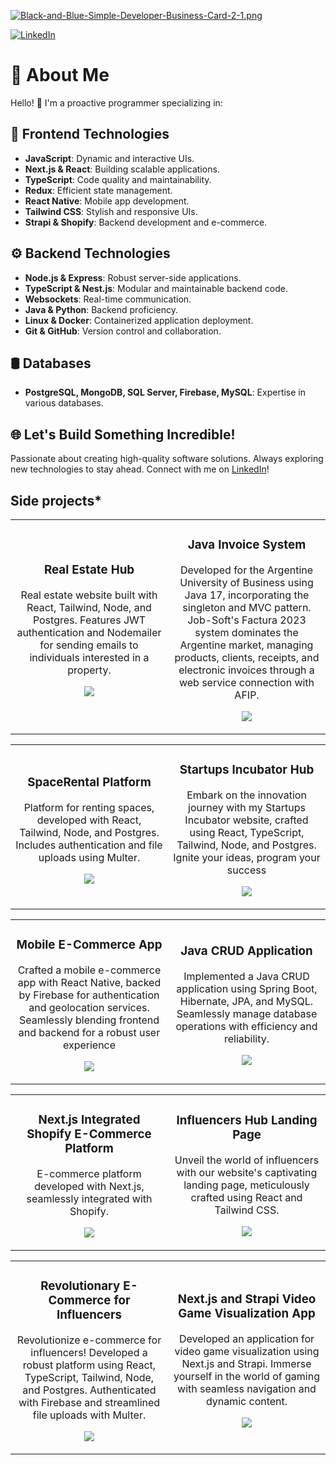 [![Black-and-Blue-Simple-Developer-Business-Card-2-1.png](https://i.postimg.cc/Y2NrxQty/Black-and-Blue-Simple-Developer-Business-Card-2-1.png)](https://postimg.cc/rzm2V00S)

[![LinkedIn](https://img.shields.io/badge/LinkedIn-Connect-blue?style=social&logo=linkedin)](https://www.linkedin.com/in/lucas-bianchi-dev/)


# 👋 About Me

Hello! 👋 I'm a proactive programmer specializing in:

## 🚀 Frontend Technologies

- **JavaScript**: Dynamic and interactive UIs.
- **Next.js & React**: Building scalable applications.
- **TypeScript**: Code quality and maintainability.
- **Redux**: Efficient state management.
- **React Native**: Mobile app development.
- **Tailwind CSS**: Stylish and responsive UIs.
- **Strapi & Shopify**: Backend development and e-commerce.

## ⚙️ Backend Technologies

- **Node.js & Express**: Robust server-side applications.
- **TypeScript & Nest.js**: Modular and maintainable backend code.
- **Websockets**: Real-time communication.
- **Java & Python**: Backend proficiency.
- **Linux & Docker**: Containerized application deployment.
- **Git & GitHub**: Version control and collaboration.

## 🛢️ Databases

- **PostgreSQL, MongoDB, SQL Server, Firebase, MySQL**: Expertise in various databases.

## 🌐 Let's Build Something Incredible!

Passionate about creating high-quality software solutions. Always exploring new technologies to stay ahead. Connect with me on [LinkedIn](https://www.linkedin.com/in/lucas-bianchi-dev/)!




## Side projects*


<table>
<tr>
<td width="50%">
  <h3 align="center">Real Estate Hub</h3>
  <div align="center">
    <p>Real estate website built with React, Tailwind, Node, and Postgres. Features JWT authentication and Nodemailer for sending emails to individuals interested in a property.</p>
    <p>
      <a href="https://github.com/lucasbianchi0/realstate-fullstack" target="_blank">
        <img src="https://img.shields.io/badge/C%C3%93DIGO-80ffaa?style=for-the-badge&logo=github&logoColor=black">
      </a>
    </p>
  </div>
</td>

<td width="50%">
  <h3 align="center">Java Invoice System</h3>
  <div align="center">
    <p>Developed for the Argentine University of Business using Java 17, incorporating the singleton and MVC pattern. Job-Soft's Factura 2023 system dominates the Argentine market, managing products, clients, receipts, and electronic invoices through a web service connection with AFIP.</p>
    <p>
      <a href="https://github.com/lucasbianchi0/Invoice-System-2023" target="_blank">
        <img src="https://img.shields.io/badge/C%C3%93DIGO-80ffaa?style=for-the-badge&logo=github&logoColor=black">
      </a>
    </p>
  </div>
</td>
</tr>
</table>

<table>
<tr>
<td width="50%">
  <h3 align="center">SpaceRental Platform</h3>
  <div align="center">
    <p>Platform for renting spaces, developed with React, Tailwind, Node, and Postgres. Includes authentication and file uploads using Multer.</p>
    <p>
      <a href="https://github.com/lucasbianchi0/rent-spaces" target="_blank">
        <img src="https://img.shields.io/badge/C%C3%93DIGO-80ffaa?style=for-the-badge&logo=github&logoColor=black">
      </a>
    </p>
  </div>
</td>

<td width="50%">
  <h3 align="center">Startups Incubator Hub</h3>
  <div align="center">
    <p>Embark on the innovation journey with my Startups Incubator website, crafted using React, TypeScript, Tailwind, Node, and Postgres. Ignite your ideas, program your success</p>
    <p>
      <a href="https://github.com/lucasbianchi0/seed-startups" target="_blank">
        <img src="https://img.shields.io/badge/C%C3%93DIGO-80ffaa?style=for-the-badge&logo=github&logoColor=black">
      </a>
    </p>
  </div>
</td>
</tr>
</table>

<table>
<tr>
<td width="50%">
  <h3 align="center">Mobile E-Commerce App</h3>
  <div align="center">
    <p>Crafted a mobile e-commerce app with React Native, backed by Firebase for authentication and geolocation services. Seamlessly blending frontend and backend for a robust user experience</p>
    <p>
      <a href="https://github.com/lucasbianchi0/ecommerce-react-native" target="_blank">
        <img src="https://img.shields.io/badge/C%C3%93DIGO-80ffaa?style=for-the-badge&logo=github&logoColor=black">
      </a>
    </p>
  </div>
</td>

<td width="50%">
  <h3 align="center">Java CRUD Application</h3>
  <div align="center">
    <p>Implemented a Java CRUD application using Spring Boot, Hibernate, JPA, and MySQL. Seamlessly manage database operations with efficiency and reliability.</p>
    <p>
      <a href="https://github.com/lucasbianchi0/crud-java-springboot" target="_blank">
        <img src="https://img.shields.io/badge/C%C3%93DIGO-80ffaa?style=for-the-badge&logo=github&logoColor=black">
      </a>
    </p>
  </div>
</td>
</tr>
</table>

<table>
<tr>
<td width="50%">
  <h3 align="center">Next.js Integrated Shopify E-Commerce Platform</h3>
  <div align="center">
    <p>E-commerce platform developed with Next.js, seamlessly integrated with Shopify.</p>
    <p>
      <a href="https://github.com/lucasbianchi0/ecommerce-next-shopify" target="_blank">
        <img src="https://img.shields.io/badge/C%C3%93DIGO-80ffaa?style=for-the-badge&logo=github&logoColor=black">
      </a>
    </p>
  </div>
</td>

<td width="50%">
  <h3 align="center">Influencers Hub Landing Page</h3>
  <div align="center">
    <p>Unveil the world of influencers with our website's captivating landing page, meticulously crafted using React and Tailwind CSS.</p>
    <p>
       <a href="https://github.com/lucasbianchi0/landing-influencers" target="_blank">
        <img src="https://img.shields.io/badge/C%C3%93DIGO-80ffaa?style=for-the-badge&logo=github&logoColor=black">
      </a>
    </p>
  </div>
</td>
</tr>
</table>

<table>
<tr>
<td width="50%">
  <h3 align="center">Revolutionary E-Commerce for Influencers</h3>
  <div align="center">
    <p>Revolutionize e-commerce for influencers! Developed a robust platform using React, TypeScript, Tailwind, Node, and Postgres. Authenticated with Firebase and streamlined file uploads with Multer.</p>
    <p>
      <a href="https://github.com/lucasbianchi0/influhub" target="_blank">
        <img src="https://img.shields.io/badge/C%C3%93DIGO-80ffaa?style=for-the-badge&logo=github&logoColor=black">
      </a>
    </p>
  </div>
</td>

<td width="50%">
  <h3 align="center">Next.js and Strapi Video Game Visualization App</h3>
  <div align="center">
    <p>Developed an application for video game visualization using Next.js and Strapi. Immerse yourself in the world of gaming with seamless navigation and dynamic content.</p>
    <p>
      <a href="https://github.com/lucasbianchi0/videogames-next-strapi" target="_blank">
        <img src="https://img.shields.io/badge/C%C3%93DIGO-80ffaa?style=for-the-badge&logo=github&logoColor=black">
      </a>
    </p>
  </div>
</td>
</tr>
</table>

